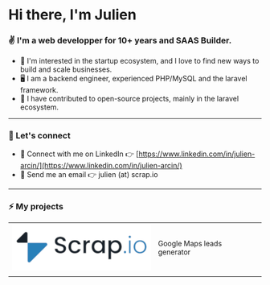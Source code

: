 # Hi there, I'm Julien

### ✌ I'm a web developper for 10+ years and SAAS Builder.</ins>
- 🚀 I'm interested in the startup ecosystem, and I love to find new ways to build and scale businesses.
- 🖥 I am a backend engineer, experienced PHP/MySQL and the laravel framework.
- 🎁 I have contributed to open-source projects, mainly in the laravel ecosystem.
---

###  🔌 Let's connect 
- 🔗 Connect with me on LinkedIn 👉 [https://www.linkedin.com/in/julien-arcin/](https://www.linkedin.com/in/julien-arcin/)
- 📩 Send me an email 👉 julien (at) scrap.io

---
### ⚡  My projects
|  |  |  |
|--|--|--|
| [<img src="https://raw.githubusercontent.com/julienarcin/julienarcin/master/scrap-io.png" alt="Scrap.io" />](https://scrap.io?utm_medium=social&utm_source=github&utm_content=ja_profile) |  Google Maps leads generator |
|  |  |  |
